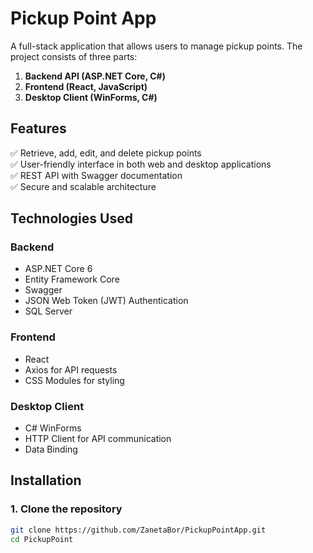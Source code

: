 ﻿# Pickup Point App

A full-stack application that allows users to manage pickup points. The project consists of three parts:
1. **Backend API (ASP.NET Core, C#)**
2. **Frontend (React, JavaScript)**
3. **Desktop Client (WinForms, C#)**

## Features

✅ Retrieve, add, edit, and delete pickup points  
✅ User-friendly interface in both web and desktop applications  
✅ REST API with Swagger documentation  
✅ Secure and scalable architecture  

## Technologies Used

### **Backend**
- ASP.NET Core 6
- Entity Framework Core
- Swagger
- JSON Web Token (JWT) Authentication
- SQL Server

### **Frontend**
- React
- Axios for API requests
- CSS Modules for styling

### **Desktop Client**
- C# WinForms
- HTTP Client for API communication
- Data Binding

## Installation

### **1. Clone the repository**
```bash
git clone https://github.com/ZanetaBor/PickupPointApp.git
cd PickupPoint
